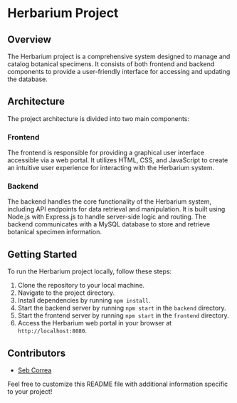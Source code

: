 # Herbarium Project

## Overview
The Herbarium project is a comprehensive system designed to manage and catalog botanical specimens. It consists of both frontend and backend components to provide a user-friendly interface for accessing and updating the database.

## Architecture
The project architecture is divided into two main components:

### Frontend
The frontend is responsible for providing a graphical user interface accessible via a web portal. It utilizes HTML, CSS, and JavaScript to create an intuitive user experience for interacting with the Herbarium system.

### Backend
The backend handles the core functionality of the Herbarium system, including API endpoints for data retrieval and manipulation. It is built using Node.js with Express.js to handle server-side logic and routing. The backend communicates with a MySQL database to store and retrieve botanical specimen information.

## Getting Started
To run the Herbarium project locally, follow these steps:

1. Clone the repository to your local machine.
2. Navigate to the project directory.
3. Install dependencies by running `npm install`.
4. Start the backend server by running `npm start` in the `backend` directory.
5. Start the frontend server by running `npm start` in the `frontend` directory.
6. Access the Herbarium web portal in your browser at `http://localhost:8080`.

## Contributors
- [Seb Correa](https://github.com/sebcopixl)


Feel free to customize this README file with additional information specific to your project!
 
